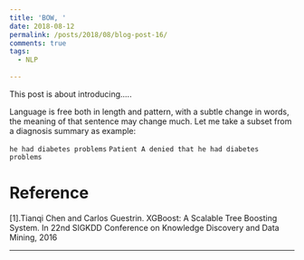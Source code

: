 ```yaml
---
title: 'BOW, '
date: 2018-08-12
permalink: /posts/2018/08/blog-post-16/
comments: true
tags:
  - NLP
 
---
```

This post is about introducing.....

Language is free both in length and pattern, with a subtle change in words, the meaning of that sentence may change much. Let me take a subset from a diagnosis summary as example:

`he had diabetes problems`
`Patient A denied that he had diabetes problems`


Reference
========

[1].Tianqi Chen and Carlos Guestrin. XGBoost: A Scalable Tree Boosting System. In 22nd SIGKDD Conference on Knowledge Discovery and Data Mining, 2016




------